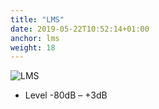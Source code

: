 ```yaml
---
title: "LMS"
date: 2019-05-22T10:52:14+01:00
anchor: lms
weight: 18
---
```


![LMS][1]

 * Level -80dB &ndash; +3dB

 [1]: images/LMS.png
